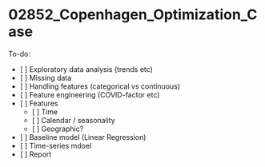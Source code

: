 # 02852_Copenhagen_Optimization_Case

To-do:
- [ ] Exploratory data analysis (trends etc)
- [ ] Missing data
- [ ] Handling features (categorical vs continuous)
- [ ] Feature engineering (COVID-factor etc)
- [ ] Features
    - [ ] Time
    - [ ] Calendar / seasonality
    - [ ] Geographic?
- [ ] Baseline model (Linear Regression)
- [ ] Time-series mdoel
- [ ] Report
